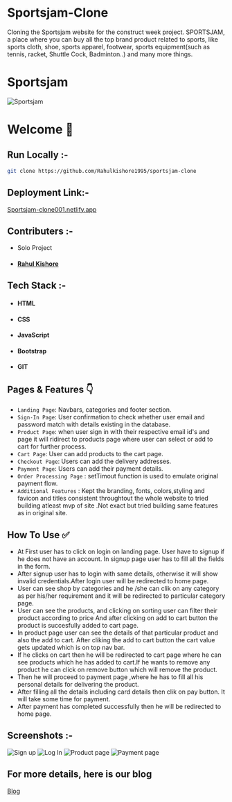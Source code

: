 # Sportsjam-Clone
Cloning the Sportsjam website for the construct week project. SPORTSJAM, a place where you can buy all the top brand product related to sports, like sports cloth, shoe, sports apparel, footwear, sports equipment(such as tennis, racket, Shuttle Cock, Badminton..) and many more things.
# Sportsjam


![Sportsjam](https://miro.medium.com/max/700/1*HUYIjW3lQFaj9bAXTXZ49A.png)


# Welcome :wave:


## Run Locally :-
```bash
git clone https://github.com/Rahulkishore1995/sportsjam-clone
```



## Deployment Link:-
[Sportsjam-clone001.netlify.app](https://sportsjam-project-rahulkishore1995.vercel.app/)

## Contributers :- 
- Solo Project
- #### [Rahul Kishore](https://www.linkedin.com/in/rahul-kishore-48835b223/)



## Tech Stack :- 

- #### HTML
- #### CSS 
- #### JavaScript
- #### Bootstrap
- #### GIT


## Pages & Features :point_down:


- `Landing Page`: Navbars, categories and footer section.
- `Sign-In Page`: User confirmation to check whether user email and password match with details existing in the database.
- `Product Page`: when user sign in with their respective email id's and  page it will ridirect to products page where user can select or add to cart for further process.
- `Cart Page`: User can add products to the cart page.
- `Checkout Page`: Users can add the delivery addresses.
- `Payment Page`: Users can add their payment details.
- `Order Processing Page` : setTimout function is used to emulate original payment flow.
- `Additional Features` : Kept the branding, fonts, colors,styling and favicon and titles consistent throughtout the whole website to tried building atleast mvp of site .Not exact but tried  building same features as in original site.
 
## How To Use ✅

- At First user has to click on login on landing page. User have to signup if he does not have an account. In signup page user has to  fill  all the fields in the form.
- After signup user has to login with same details, otherwise it will show invalid credentials.After login user will be redirected to home page.
- User can see shop by categories and he /she can clik on any category as per his/her requirement and it will be redirected to particular category page.
- User can see the products, and clicking on sorting user can filter their product according to price And after clicking on add to cart button the product is succesfully added to cart page.
- In product page user can see the details of that particular product and also the add to cart. After cliking the add to cart button the cart value gets updated which is on top nav bar.
- If he clicks on cart then he will be redirected to cart page where he can see products which he has added to cart.If he wants to remove any product he can click on remove button which will remove the product. 
- Then he will proceed to payment page ,where he has to fill all his personal details for delivering the product.
- After filling all the details including card details then clik on pay button. It will take some time for payment.
- After payment has completed successfully then he will be redirected to home page.



## Screenshots :- 
![Sign up](https://miro.medium.com/max/700/1*ehFFZ_-I2ihJFshGfiC8lA.png)
![Log In](https://miro.medium.com/max/700/1*7liSvRrTzcHSEzvoI_AbCg.png)
![Product page](https://miro.medium.com/max/700/1*ny7_bL-BB5PmgR1QGZkI2w.png)
![Payment page](https://miro.medium.com/max/700/1*_hSiz44uG2aoNtpKNDD4yw.png)

## For more details, here is our blog
[Blog](https://medium.com/@rahulkishore425/journey-of-building-spotrsjam-clone-website-dd89a962830c)
